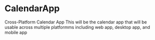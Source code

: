# CalendarApp
Cross-Platform Calendar App
This will be the calendar app that will be usable across multiple platformms including web app, desktop app, and mobile app
